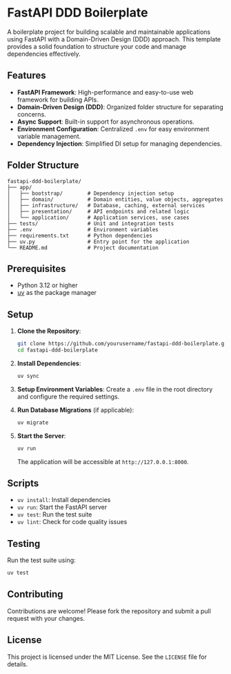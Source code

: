 # FastAPI DDD Boilerplate

A boilerplate project for building scalable and maintainable applications using FastAPI with a Domain-Driven Design (DDD) approach. This template provides a solid foundation to structure your code and manage dependencies effectively.

## Features

- **FastAPI Framework**: High-performance and easy-to-use web framework for building APIs.
- **Domain-Driven Design (DDD)**: Organized folder structure for separating concerns.
- **Async Support**: Built-in support for asynchronous operations.
- **Environment Configuration**: Centralized `.env` for easy environment variable management.
- **Dependency Injection**: Simplified DI setup for managing dependencies.

## Folder Structure

```
fastapi-ddd-boilerplate/
├── app/
│   ├── bootstrap/        # Dependency injection setup
│   ├── domain/           # Domain entities, value objects, aggregates
│   ├── infrastructure/   # Database, caching, external services
│   ├── presentation/     # API endpoints and related logic
│   └── application/      # Application services, use cases
├── tests/                # Unit and integration tests
├── .env                  # Environment variables
├── requirements.txt      # Python dependencies
├── uv.py                 # Entry point for the application
└── README.md             # Project documentation
```

## Prerequisites

- Python 3.12 or higher
- [uv](https://github.com/username/uv) as the package manager

## Setup

1. **Clone the Repository**:
   ```bash
   git clone https://github.com/yourusername/fastapi-ddd-boilerplate.git
   cd fastapi-ddd-boilerplate
   ```

2. **Install Dependencies**:
   ```bash
   uv sync
   ```

3. **Setup Environment Variables**:
   Create a `.env` file in the root directory and configure the required settings.

4. **Run Database Migrations** (if applicable):
   ```bash
   uv migrate
   ```

5. **Start the Server**:
   ```bash
   uv run
   ```
   The application will be accessible at `http://127.0.0.1:8000`.

## Scripts

- `uv install`: Install dependencies
- `uv run`: Start the FastAPI server
- `uv test`: Run the test suite
- `uv lint`: Check for code quality issues

## Testing

Run the test suite using:
```bash
uv test
```

## Contributing

Contributions are welcome! Please fork the repository and submit a pull request with your changes.

## License

This project is licensed under the MIT License. See the `LICENSE` file for details.

